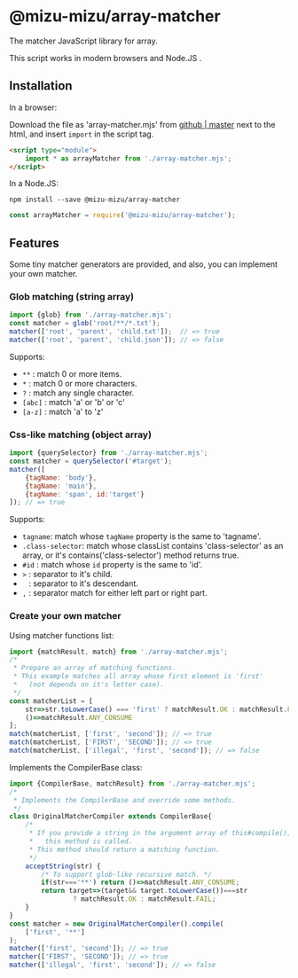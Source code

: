 # @mizu-mizu/array-matcher

The matcher JavaScript library for array.

This script works in modern browsers and Node.JS .

## Installation
In a browser:

Download the file as 'array-matcher.mjs' from 
[github | master](https://raw.githubusercontent.com/uiui611/array-matcher/master/dist/array-matcher.mjs)
next to the html, and insert `import` in the script tag.
```html
<script type="module">
    import * as arrayMatcher from './array-matcher.mjs';
</script>
```

In a Node.JS:
```
npm install --save @mizu-mizu/array-matcher
```
```javascript
const arrayMatcher = require('@mizu-mizu/array-matcher');
```

## Features
Some tiny matcher generators are provided, and also, you can implement your own matcher.
### Glob matching (string array)
```javascript
import {glob} from './array-matcher.mjs';
const matcher = glob('root/**/*.txt');
matcher(['root', 'parent', 'child.txt']);  // => true
matcher(['root', 'parent', 'child.json']); // => false
```
Supports:
- `**` : match 0 or more items.
- `*`  : match 0 or more characters.
- `?`  : match any single character.
- `[abc]` : match 'a' or 'b' or 'c'
- `[a-z]` : match 'a' to 'z'

### Css-like matching (object array)
```javascript
import {querySelector} from './array-matcher.mjs';
const matcher = querySelector('#target');
matcher([
    {tagName: 'body'},
    {tagName: 'main'},
    {tagName: 'span', id:'target'}
]); // => true
```
Supports:
- `tagname`: match whose `tagName` property is the same to 'tagname'.
- `.class-selector`: match whose classList contains 'class-selector' as an array, or it's contains('class-selector') method returns true.
- `#id` : match whose `id` property is the same to 'id'.
- `>` : separator to it's child.
- ` ` : separator to it's descendant.
- `,` : separator match for either left part or right part.

### Create your own matcher
Using matcher functions list:
```javascript
import {matchResult, match} from './array-matcher.mjs';
/*
 * Prepare an array of matching functions.
 * This example matches all array whose first element is 'first'
 *   (not depends on it's letter case).
 */
const matcherList = [
    str=>str.toLowerCase() === 'first' ? matchResult.OK : matchResult.FAIL,
    ()=>matchResult.ANY_CONSUME
];
match(matcherList, ['first', 'second']); // => true
match(matcherList, ['FIRST', 'SECOND']); // => true
match(matcherList, ['illegal', 'first', 'second']); // => false
```

Implements the CompilerBase class:
```javascript
import {CompilerBase, matchResult} from './array-matcher.mjs';
/*
 * Implements the CompilerBase and override some methods.
 */
class OriginalMatcherCompiler extends CompilerBase{
    /*
     * If you provide a string in the argument array of this#compile(),
     *   this method is called.
     * This method should return a matching function.
     */
    acceptString(str) {
        /* To support glob-like recursive match. */
        if(str==='**') return ()=>matchResult.ANY_CONSUME;
        return target=>(target&& target.toLowerCase())===str 
                ? matchResult.OK : matchResult.FAIL;
    }
}
const matcher = new OriginalMatcherCompiler().compile(
    ['first', '**']
);
matcher(['first', 'second']); // => true
matcher(['FIRST', 'SECOND']); // => true
matcher(['illegal', 'first', 'second']); // => false
```